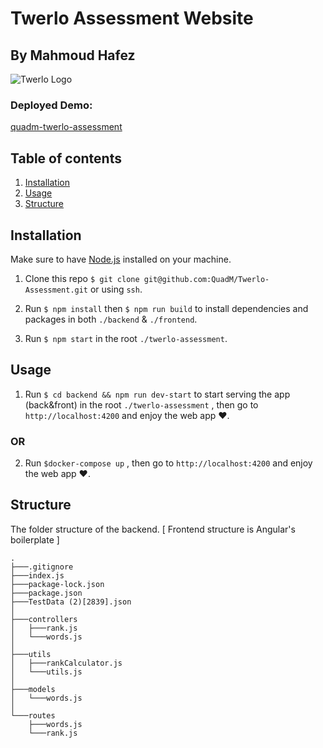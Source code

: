 # Twerlo Assessment Website
## By Mahmoud Hafez

![Twerlo Logo](https://twerlo.com/wp-content/uploads/elementor/thumbs/Twerlo-Logo-pfs3vf8npcslzwf36w7aw5zf3r4zv4616dhjhk8bde.png)
### Deployed Demo:
[quadm-twerlo-assessment](https://quadm-twerlo-assessment.netlify.app/)
## Table of contents

1. [Installation](#Installation)
2. [Usage](#Usage)
3. [Structure](#structure)

## Installation

Make sure to have [Node.js](https://nodejs.org/en/download/) installed on your machine.

1. Clone this repo `$ git clone git@github.com:QuadM/Twerlo-Assessment.git` or using `ssh`.

2. Run `$ npm install` then `$ npm run build` to install dependencies and packages in both `./backend` & `./frontend`.

3. Run `$ npm start` in the root `./twerlo-assessment`.

## Usage

1. Run `$ cd backend && npm run dev-start` to start serving the app (back&front) in the root `./twerlo-assessment` , then go to `http://localhost:4200` and enjoy the web app ♥.

### OR
2. Run `$docker-compose up`  , then go to `http://localhost:4200` and enjoy the web app ♥.


## Structure

The folder structure of the backend. [ Frontend structure is Angular's boilerplate ]

```
.
├───.gitignore
├───index.js
├───package-lock.json
├───package.json
├───TestData (2)[2839].json
│
├───controllers
│   ├───rank.js
│   └───words.js
│
├───utils
│   ├───rankCalculator.js
│   └───utils.js
│
├───models
│   └───words.js
│
└───routes
    ├───words.js
    └───rank.js
```
